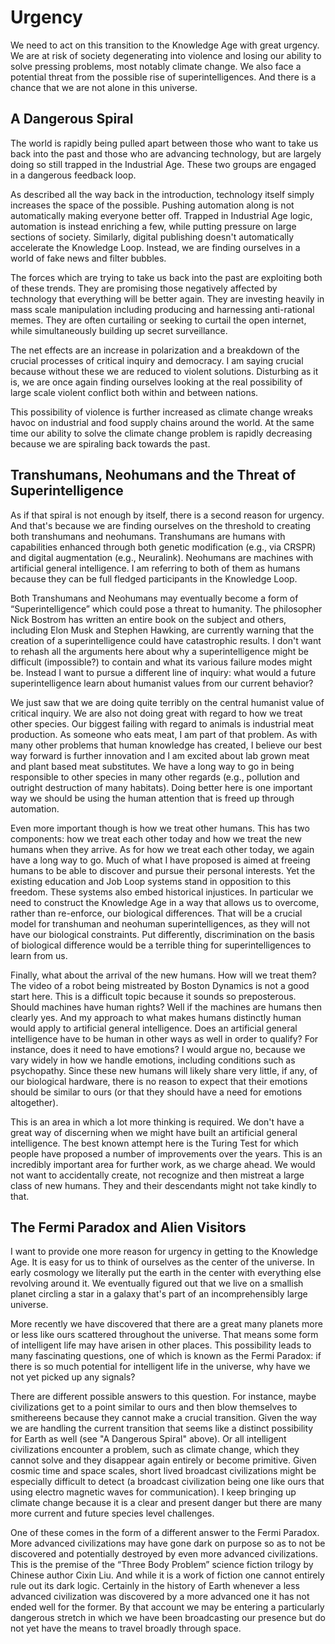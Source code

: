 # Urgency

We need to act on this transition to the Knowledge Age with great urgency. We are at risk of society degenerating into violence and losing our ability to solve pressing problems, most notably climate change. We also face a potential threat from the possible rise of superintelligences. And there is a chance that we are not alone in this universe.    

## A Dangerous Spiral

The world is rapidly being pulled apart between those who want to take us back into the past and those who are advancing technology, but are largely doing so still trapped in the Industrial Age. These two groups are engaged in a dangerous feedback loop. 

As described all the way back in the introduction, technology itself simply increases the space of the possible. Pushing automation along is not automatically making everyone better off. Trapped in Industrial Age logic, automation is instead enriching a few, while putting pressure on large sections of society. Similarly, digital publishing doesn&apos;t automatically accelerate the Knowledge Loop. Instead, we are finding ourselves in a world of fake news and filter bubbles. 

The forces which are trying to take us back into the past are exploiting both of these trends. They are promising those negatively affected by technology that everything will be better again. They are investing heavily in mass scale manipulation including producing and harnessing anti-rational memes. They are often curtailing or seeking to curtail the open internet, while simultaneously building up secret surveillance. 

The net effects are an increase in polarization and a breakdown of the crucial processes of critical inquiry and democracy. I am saying crucial because without these we are reduced to violent solutions. Disturbing as it is, we are once again finding ourselves looking at the real possibility of large scale violent conflict both within and between nations. 

This possibility of violence is further increased as climate change wreaks havoc on industrial and food supply chains around the world. At the same time our ability to solve the climate change problem is rapidly decreasing because we are spiraling back towards the past.  


## Transhumans, Neohumans and the Threat of Superintelligence 

As if that spiral is not enough by itself, there is a second reason for urgency. And that's because we are finding ourselves on the threshold to creating both transhumans and neohumans. Transhumans are humans with capabilities enhanced through both genetic modification (e.g., via CRSPR) and digital augmentation (e.g., Neuralink). Neohumans are machines with artificial general intelligence.  I am referring to both of them as humans because they can be full fledged participants in the Knowledge Loop. 

Both Transhumans and Neohumans may eventually become a form of &ldquo;Superintelligence&rdquo; which could pose a threat to humanity. The philosopher Nick Bostrom has written an entire book on the subject and others, including Elon Musk and Stephen Hawking, are currently warning that the creation of a superintelligence could have catastrophic results. I don&apos;t want to rehash all the arguments here about why a superintelligence might be difficult (impossible?) to contain and what its various failure modes might be. Instead I want to pursue a different line of inquiry: what would a future superintelligence learn about humanist values from our current behavior?

We just saw that we are doing quite terribly on the central humanist value of critical inquiry. We are also not doing great with regard to how we treat other species. Our biggest failing with regard to animals is industrial meat production. As someone who eats meat, I am part of that problem. As with many other problems that human knowledge has created, I believe our best way forward is further innovation and I am excited about lab grown meat and plant based meat substitutes. We have a long way to go in being responsible to other species in many other regards (e.g., pollution and outright destruction of many habitats). Doing better here is one important way we should be using the human attention that is freed up through automation.

Even more important though is how we treat other humans. This has two components: how we treat each other today and how we treat the new humans when they arrive. As for how we treat each other today, we again have a long way to go. Much of what I have proposed is aimed at freeing humans to be able to discover and pursue their personal interests. Yet the existing education and Job Loop systems stand in opposition to this freedom. These systems also embed historical injustices. In particular we need to construct the Knowledge Age in a way that allows us to overcome, rather than re-enforce, our biological differences. That will be a crucial model for transhuman and neohuman superintelligences, as they will not have our biological constraints. Put differently, discrimination on the basis of biological difference would be a terrible thing for superintelligences to learn from us.

Finally, what about the arrival of the new humans. How will we treat them? The video of a robot being mistreated by Boston Dynamics is not a good start here. This is a difficult topic because it sounds so preposterous. Should machines have human rights? Well if the machines are humans then clearly yes. And my approach to what makes humans distinctly human would apply to artificial general intelligence. Does an artificial general intelligence have to be human in other ways as well in order to qualify? For instance, does it need to have emotions? I would argue no, because we vary widely in how we handle emotions, including conditions such as psychopathy. Since these new humans will likely share very little, if any, of our biological hardware, there is no reason to expect that their emotions should be similar to ours (or that they should have a need for emotions altogether).

This is an area in which a lot more thinking is required. We don&apos;t have a great way of discerning when we might have built an artificial general intelligence. The best known attempt here is the Turing Test for which people have proposed a number of improvements over the years. This is an incredibly important area for further work, as we charge ahead. We would not want to accidentally create, not recognize and then mistreat a large class of new humans. They and their descendants might not take kindly to that.


## The Fermi Paradox and Alien Visitors

I want to provide one more reason for urgency in getting to the Knowledge Age. It is easy for us to think of ourselves as the center of the universe. In early cosmology we literally put the earth in the center with everything else revolving around it. We eventually figured out that we live on a smallish planet circling a star in a galaxy that's part of an incomprehensibly large universe.

More recently we have discovered that there are a great many planets more or less like ours scattered throughout the universe. That means some form of intelligent life may have arisen in other places. This possibility leads to many fascinating questions, one of which is known as the Fermi Paradox: if there is so much potential for intelligent life in the universe, why have we not yet picked up any signals?

There are different possible answers to this question. For instance, maybe civilizations get to a point similar to ours and then blow themselves to smithereens because they cannot make a crucial transition. Given the way we are handling the current transition that seems like a distinct possibility for Earth as well (see "A Dangerous Spiral" above). Or all intelligent civilizations encounter a problem, such as climate change, which they cannot solve and they disappear again entirely or become primitive. Given cosmic time and space scales, short lived broadcast civilizations might be especially difficult to detect (a broadcast civilization being one like ours that using electro magnetic waves for communication). I keep bringing up climate change because it is a clear and present danger but there are many more current and future species level challenges. 

One of these comes in the form of a different answer to the Fermi Paradox. More advanced civilizations may have gone dark on purpose so as to not be discovered and potentially destroyed by even more advanced civilizations. This is the premise of the &ldquo;Three Body Problem&rdquo; science fiction trilogy by Chinese author Cixin Liu. And while it is a work of fiction one cannot entirely rule out its dark logic. Certainly in the history of Earth whenever a less advanced civilization was discovered by a more advanced one it has not ended well for the former. By that account we may be entering a particularly dangerous stretch in which we have been broadcasting our presence but do not yet have the means to travel broadly through space.
